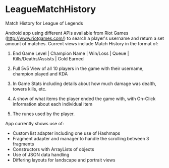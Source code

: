 # LeagueMatchHistory
Match History for League of Legends

Android app using different APIs available from Riot Games (http://www.riotgames.com/) to search a player's username and return a set amount of matches.
Current views include Match History in the format of:

1. End Game Level | Champion Name | Win/Loss | Queue | Kills/Deaths/Assists | Gold Earned

2. Full 5v5 View of all 10 players in the game with their username, champion played and KDA

3. In Game Stats including details about how much damage was dealth, towers kills, etc.

4. A show of what items the player ended the game with, with On-Click information about each individual item

5. The runes used by the player.

App currently shows use of:
- Custom list adapter including one use of Hashmaps
- Fragment adapter and manager to handle the scrolling between 3 fragments
- Constructors with ArrayLists of objects
- Use of JSON data handling
- Differing layouts for landscape and portrait views
